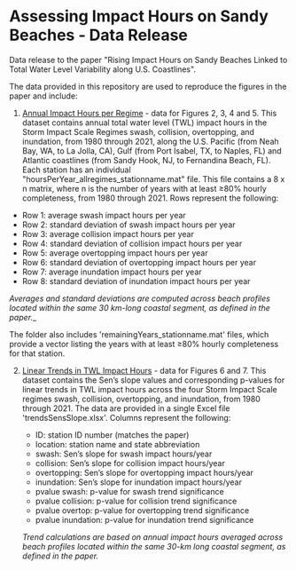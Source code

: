 # Assessing Impact Hours on Sandy Beaches - Data Release
Data release to the paper "Rising Impact Hours on Sandy Beaches Linked to Total Water Level Variability along U.S. Coastlines".

The data provided in this repository are used to reproduce the figures in the paper and include: 

1) [Annual Impact Hours per Regime](impactHoursbyRegime) - data for Figures 2, 3, 4 and 5. This dataset contains annual total water level (TWL) impact hours in the Storm Impact Scale Regimes swash, collision, overtopping, and inundation, from 1980 through 2021, along the U.S. Pacific (from Neah Bay, WA, to La Jolla, CA), Gulf (from Port Isabel, TX, to Naples, FL) and Atlantic coastlines (from Sandy Hook, NJ, to Fernandina Beach, FL). Each station has an individual "hoursPerYear_allregimes_stationname.mat" file. This file contains a 8 x n matrix, where n is the number of years with at least ≥80% hourly completeness, from 1980 through 2021. Rows represent the following:
  - Row 1: average swash impact hours per year
  - Row 2: standard deviation of swash impact hours per year
  - Row 3: average collision impact hours per year
  - Row 4: standard deviation of collision impact hours per year
  - Row 5: average overtopping impact hours per year
  - Row 6: standard deviation of overtopping impact hours per year
  - Row 7: average inundation impact hours per year
  - Row 8: standard deviation of inundation impact hours per year
    
_Averages and standard deviations are computed across beach profiles located within the same 30 km-long coastal segment, as defined in the paper.__

The folder also includes 'remainingYears_stationname.mat' files, which provide a vector listing the years with at least ≥80% hourly completeness for that station.

2) [Linear Trends in TWL Impact Hours](trendsSensSlope) - data for Figures 6 and 7. This dataset contains the Sen’s slope values and corresponding p-values for linear trends in TWL impact hours across the four Storm Impact Scale regimes swash, collision, overtopping, and inundation, from 1980 through 2021. The data are provided in a single Excel file 'trendsSensSlope.xlsx'. Columns represent the following:
   - ID: station ID number (matches the paper)
   - location: station name and state abbreviation
   - swash: Sen’s slope for swash impact hours/year
   - collision: Sen’s slope for collision impact hours/year
   - overtopping: Sen’s slope for overtopping impact hours/year
   - inundation: Sen’s slope for inundation impact hours/year
   - pvalue swash: p-value for swash trend significance
   - pvalue collision: p-value for collision trend significance
   - pvalue overtop: p-value for overtopping trend significance
   - pvalue inundation: p-value for inundation trend significance

   _Trend calculations are based on annual impact hours averaged across beach profiles located within the same 30-km long coastal segment, as defined in the paper._


